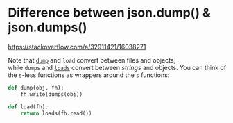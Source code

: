 # Difference between json.dump() & json.dumps()

https://stackoverflow.com/a/32911421/16038271

Note that [`dump`](https://docs.python.org/library/json.html#json.dump) and `load` convert between files and objects, while `dumps` and [`loads`](https://docs.python.org/library/json.html#json.loads) convert between _strings_ and objects. You can think of the `s`-less functions as wrappers around the `s` functions:

```python
def dump(obj, fh):
    fh.write(dumps(obj))

def load(fh):
    return loads(fh.read())
```